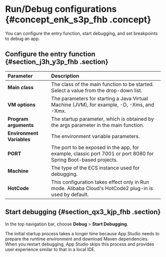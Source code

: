# Run/Debug configurations {#concept_enk_s3p_fhb .concept}

You can configure the entry function, start debugging, and set breakpoints to debug an app.

## Configure the entry function {#section_j3h_y3p_fhb .section}

|Parameter|Description|
|:--------|:----------|
|**Main class**|The class of the main function to be started. Select a value from the drop-down list.|
|**VM options**|The parameters for starting a Java Virtual Machine \(JVM\), for example, -D, -Xms, and -Xmx.|
|**Program arguments**|The startup parameter, which is obtained by the args parameter in the main function.|
|**Environment Variables**|The environment variable parameters.|
|**PORT**|The port to be exposed in the app, for example, classic port 7001 or port 8080 for Spring Boot-based projects.|
|**Machine**|The type of the ECS instance used for debugging.|
|**HotCode**|This configuration takes effect only in Run mode. Alibaba Cloud's HotCode2 plug-in is used by default.|

## Start debugging {#section_qx3_kjp_fhb .section}

In the top navigation bar, choose **Debug** \> **Start Debugging**.

The initial startup process takes a longer time because App Studio needs to prepare the runtime environment and download Maven dependencies. When you restart debugging, App Studio skips this process and provides user experience similar to that in a local IDE.

